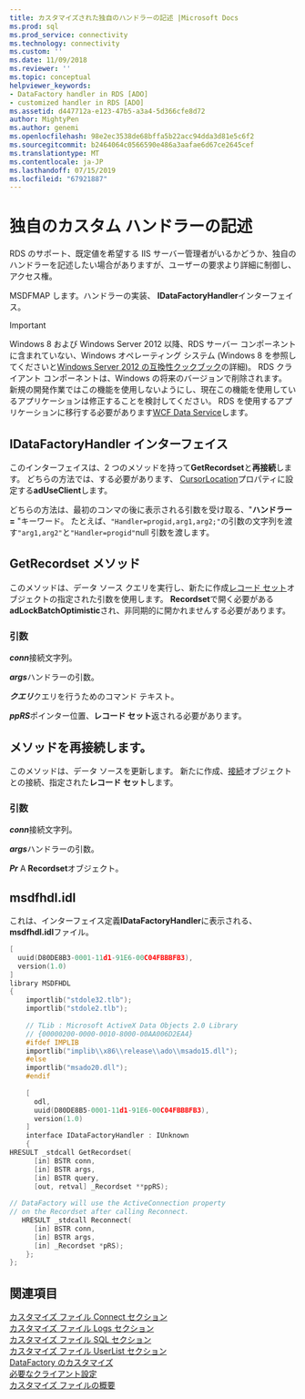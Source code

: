 ```yaml
---
title: カスタマイズされた独自のハンドラーの記述 |Microsoft Docs
ms.prod: sql
ms.prod_service: connectivity
ms.technology: connectivity
ms.custom: ''
ms.date: 11/09/2018
ms.reviewer: ''
ms.topic: conceptual
helpviewer_keywords:
- DataFactory handler in RDS [ADO]
- customized handler in RDS [ADO]
ms.assetid: d447712a-e123-47b5-a3a4-5d366cfe8d72
author: MightyPen
ms.author: genemi
ms.openlocfilehash: 98e2ec3538de68bffa5b22acc94dda3d81e5c6f2
ms.sourcegitcommit: b2464064c0566590e486a3aafae6d67ce2645cef
ms.translationtype: MT
ms.contentlocale: ja-JP
ms.lasthandoff: 07/15/2019
ms.locfileid: "67921887"
---
```

# <a name="writing-your-own-customized-handler"></a>独自のカスタム ハンドラーの記述
RDS のサポート、既定値を希望する IIS サーバー管理者がいるかどうか、独自のハンドラーを記述したい場合がありますが、ユーザーの要求より詳細に制御し、アクセス権。  
  
 MSDFMAP します。ハンドラーの実装、 **IDataFactoryHandler**インターフェイス。  
  
> [!IMPORTANT]
>  Windows 8 および Windows Server 2012 以降、RDS サーバー コンポーネントに含まれていない、Windows オペレーティング システム (Windows 8 を参照してくださいと[Windows Server 2012 の互換性クックブック](https://www.microsoft.com/download/details.aspx?id=27416)の詳細)。 RDS クライアント コンポーネントは、Windows の将来のバージョンで削除されます。 新規の開発作業ではこの機能を使用しないようにし、現在この機能を使用しているアプリケーションは修正することを検討してください。 RDS を使用するアプリケーションに移行する必要があります[WCF Data Service](https://go.microsoft.com/fwlink/?LinkId=199565)します。  
  
## <a name="idatafactoryhandler-interface"></a>IDataFactoryHandler インターフェイス  
 このインターフェイスは、2 つのメソッドを持って**GetRecordset**と**再接続**します。 どちらの方法では、する必要があります、 [CursorLocation](../../../ado/reference/ado-api/cursorlocation-property-ado.md)プロパティに設定する**adUseClient**します。  
  
 どちらの方法は、最初のコンマの後に表示される引数を受け取る、"**ハンドラー =** "キーワード。 たとえば、`"Handler=progid,arg1,arg2;"`の引数の文字列を渡す`"arg1,arg2"`と`"Handler=progid"`null 引数を渡します。  
  
## <a name="getrecordset-method"></a>GetRecordset メソッド  
 このメソッドは、データ ソース クエリを実行し、新たに作成[レコード セット](../../../ado/reference/ado-api/recordset-object-ado.md)オブジェクトの指定された引数を使用します。 **Recordset**で開く必要がある**adLockBatchOptimistic**され、非同期的に開かれませんする必要があります。  
  
### <a name="arguments"></a>引数  
 ***conn***接続文字列。  
  
 ***args***ハンドラーの引数。  
  
 ***クエリ***クエリを行うためのコマンド テキスト。  
  
 ***ppRS***ポインター位置、**レコード セット**返される必要があります。  
  
## <a name="reconnect-method"></a>メソッドを再接続します。  
 このメソッドは、データ ソースを更新します。 新たに作成、[接続](../../../ado/reference/ado-api/connection-object-ado.md)オブジェクトとの接続、指定された**レコード セット**します。  
  
### <a name="arguments"></a>引数  
 ***conn***接続文字列。  
  
 ***args***ハンドラーの引数。  
  
 ***Pr*** A **Recordset**オブジェクト。  
  
## <a name="msdfhdlidl"></a>msdfhdl.idl  
 これは、インターフェイス定義**IDataFactoryHandler**に表示される、 **msdfhdl.idl**ファイル。  
  
```cpp
[  
  uuid(D80DE8B3-0001-11d1-91E6-00C04FBBBFB3),  
  version(1.0)  
]  
library MSDFHDL  
{  
    importlib("stdole32.tlb");  
    importlib("stdole2.tlb");  
  
    // TLib : Microsoft ActiveX Data Objects 2.0 Library  
    // {00000200-0000-0010-8000-00AA006D2EA4}  
    #ifdef IMPLIB  
    importlib("implib\\x86\\release\\ado\\msado15.dll");  
    #else  
    importlib("msado20.dll");  
    #endif  
  
    [  
      odl,  
      uuid(D80DE8B5-0001-11d1-91E6-00C04FBBBFB3),  
      version(1.0)  
    ]  
    interface IDataFactoryHandler : IUnknown  
    {  
HRESULT _stdcall GetRecordset(  
      [in] BSTR conn,  
      [in] BSTR args,  
      [in] BSTR query,  
      [out, retval] _Recordset **ppRS);  
  
// DataFactory will use the ActiveConnection property  
// on the Recordset after calling Reconnect.  
   HRESULT _stdcall Reconnect(  
      [in] BSTR conn,  
      [in] BSTR args,  
      [in] _Recordset *pRS);  
    };  
};  
```  
  
## <a name="see-also"></a>関連項目  
 [カスタマイズ ファイル Connect セクション](../../../ado/guide/remote-data-service/customization-file-connect-section.md)   
 [カスタマイズ ファイル Logs セクション](../../../ado/guide/remote-data-service/customization-file-logs-section.md)   
 [カスタマイズ ファイル SQL セクション](../../../ado/guide/remote-data-service/customization-file-sql-section.md)   
 [カスタマイズ ファイル UserList セクション](../../../ado/guide/remote-data-service/customization-file-userlist-section.md)   
 [DataFactory のカスタマイズ](../../../ado/guide/remote-data-service/datafactory-customization.md)   
 [必要なクライアント設定](../../../ado/guide/remote-data-service/required-client-settings.md)   
 [カスタマイズ ファイルの概要](../../../ado/guide/remote-data-service/understanding-the-customization-file.md)



